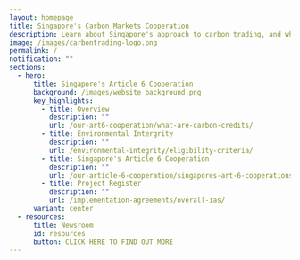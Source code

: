 ```yaml
---
layout: homepage
title: Singapore's Carbon Markets Cooperation
description: Learn about Singapore's approach to carbon trading, and what it accomplishes.
image: /images/carbontrading-logo.png
permalink: /
notification: ""
sections:
  - hero:
      title: Singapore's Article 6 Cooperation
      background: /images/website background.png
      key_highlights:
        - title: Overview
          description: ""
          url: /our-art6-cooperation/what-are-carbon-credits/
        - title: Environmental Intergrity
          description: ""
          url: /environmental-integrity/eligibility-criteria/
        - title: Singapore's Article 6 Cooperation
          description: ""
          url: /our-article-6-cooperation/singapores-art-6-cooperations/overview/
        - title: Project Register
          description: ""
          url: /implementation-agreements/overall-ias/
      variant: center
  - resources:
      title: Newsroom
      id: resources
      button: CLICK HERE TO FIND OUT MORE
---
```


